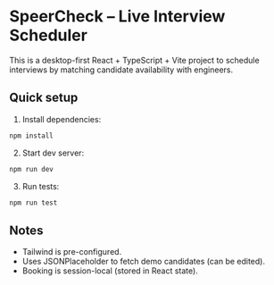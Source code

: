 # SpeerCheck – Live Interview Scheduler

This is a desktop-first React + TypeScript + Vite project to schedule interviews by matching candidate availability with engineers.

## Quick setup

1. Install dependencies:

```bash
npm install
```

2. Start dev server:

```bash
npm run dev
```

3. Run tests:

```bash
npm run test
```

## Notes

- Tailwind is pre-configured.
- Uses JSONPlaceholder to fetch demo candidates (can be edited).
- Booking is session-local (stored in React state).
